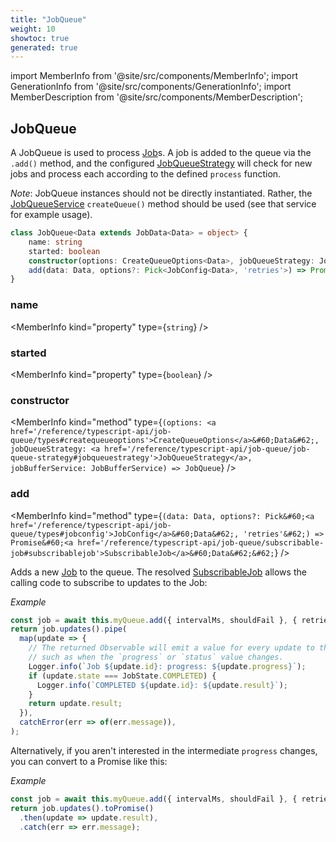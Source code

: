```yaml
---
title: "JobQueue"
weight: 10
showtoc: true
generated: true
---
```

<!-- This file was generated from the Vendure source. Do not modify. Instead, re-run the "docs:build" script -->
import MemberInfo from '@site/src/components/MemberInfo';
import GenerationInfo from '@site/src/components/GenerationInfo';
import MemberDescription from '@site/src/components/MemberDescription';


## JobQueue

<GenerationInfo sourceFile="packages/core/src/job-queue/job-queue.ts" sourceLine="25" packageName="@vendure/core" />

A JobQueue is used to process <a href='/reference/typescript-api/job-queue/job#job'>Job</a>s. A job is added to the queue via the
`.add()` method, and the configured <a href='/reference/typescript-api/job-queue/job-queue-strategy#jobqueuestrategy'>JobQueueStrategy</a> will check for new jobs and process each
according to the defined `process` function.

*Note*: JobQueue instances should not be directly instantiated. Rather, the
<a href='/reference/typescript-api/job-queue/job-queue-service#jobqueueservice'>JobQueueService</a> `createQueue()` method should be used (see that service
for example usage).

```ts title="Signature"
class JobQueue<Data extends JobData<Data> = object> {
    name: string
    started: boolean
    constructor(options: CreateQueueOptions<Data>, jobQueueStrategy: JobQueueStrategy, jobBufferService: JobBufferService)
    add(data: Data, options?: Pick<JobConfig<Data>, 'retries'>) => Promise<SubscribableJob<Data>>;
}
```

<div className="members-wrapper">

### name

<MemberInfo kind="property" type={`string`}   />


### started

<MemberInfo kind="property" type={`boolean`}   />


### constructor

<MemberInfo kind="method" type={`(options: <a href='/reference/typescript-api/job-queue/types#createqueueoptions'>CreateQueueOptions</a>&#60;Data&#62;, jobQueueStrategy: <a href='/reference/typescript-api/job-queue/job-queue-strategy#jobqueuestrategy'>JobQueueStrategy</a>, jobBufferService: JobBufferService) => JobQueue`}   />


### add

<MemberInfo kind="method" type={`(data: Data, options?: Pick&#60;<a href='/reference/typescript-api/job-queue/types#jobconfig'>JobConfig</a>&#60;Data&#62;, 'retries'&#62;) => Promise&#60;<a href='/reference/typescript-api/job-queue/subscribable-job#subscribablejob'>SubscribableJob</a>&#60;Data&#62;&#62;`}   />

Adds a new <a href='/reference/typescript-api/job-queue/job#job'>Job</a> to the queue. The resolved <a href='/reference/typescript-api/job-queue/subscribable-job#subscribablejob'>SubscribableJob</a> allows the
calling code to subscribe to updates to the Job:

*Example*

```ts
const job = await this.myQueue.add({ intervalMs, shouldFail }, { retries: 2 });
return job.updates().pipe(
  map(update => {
    // The returned Observable will emit a value for every update to the job
    // such as when the `progress` or `status` value changes.
    Logger.info(`Job ${update.id}: progress: ${update.progress}`);
    if (update.state === JobState.COMPLETED) {
      Logger.info(`COMPLETED ${update.id}: ${update.result}`);
    }
    return update.result;
  }),
  catchError(err => of(err.message)),
);
```

Alternatively, if you aren't interested in the intermediate
`progress` changes, you can convert to a Promise like this:

*Example*

```ts
const job = await this.myQueue.add({ intervalMs, shouldFail }, { retries: 2 });
return job.updates().toPromise()
  .then(update => update.result),
  .catch(err => err.message);
```


</div>
